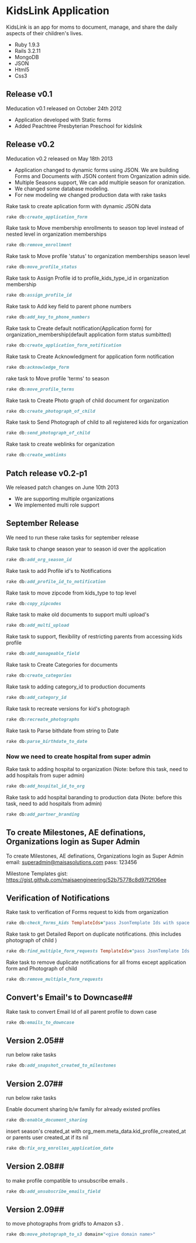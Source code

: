 # KidsLink Application #

KidsLink is an app for moms to document, manage, and share the daily aspects of their children's lives.

* Ruby 1.9.3
* Rails 3.2.11
* MongoDB
* JSON
* Html5
* Css3

##  Release v0.1 ##
Meducation v0.1 released on October 24th 2012

* Application developed with Static forms
* Added Peachtree Presbyterian Preschool for kidslink

##  Release v0.2 ##
Meducation v0.2 released on May 18th 2013

* Application changed to dynamic forms using JSON. We are building Forms and Documents with JSON content from Organization admin side.
* Multiple Seasons support, We can add multiple season for oranization.
* We changed some database modeling. 
* For new modeling we changed production data with rake tasks

Rake task to create aplication form with dynamic JSON data
```ruby
rake db:create_application_form
```
Rake task to Move membership enrollments to season top level instead of nested level in organization memberships
```ruby
rake db:remove_enrollment
```
Rake task to Move profile 'status' to organization memberships season level
```ruby
rake db:move_profile_status
```
Rake task to Assign Profile id to profile_kids_type_id in organization membership
```ruby
rake db:assign_profile_id
```
Rake task to Add key field to parent phone numbers
```ruby
rake db:add_key_to_phone_numbers
```
Rake task to Create default notification(Application form) for organization_membership(default application form status sumbitted)
```ruby
rake db:create_application_form_notification
```
Rake task to Create Acknowledgment for application form notification
```ruby
rake db:acknowledge_form
```
rake task to Move profile 'terms' to season
```ruby
rake db:move_profile_terms
```
Rake task to Create Photo graph of child document for organization
```ruby
rake db:create_photograph_of_child
```
Rake task to Send Photograph of child to all registered kids for organization
```ruby
rake db:send_photograph_of_child
```
Rake task to create weblinks for organization
```ruby
rake db:create_weblinks
```
## Patch release v0.2-p1  ##
We released patch changes on June 10th 2013

* We are supporting multiple organizations
* We implemented multi role support

## September Release ##

We need to run these rake tasks for september release

Rake task to change season year to season id over the application
```ruby
rake db:add_org_season_id
```
Rake task to add Profile id's to Notifications
```ruby
rake db:add_profile_id_to_notification
```
Rake task to move zipcode from kids_type to top level
```ruby
rake db:copy_zipcodes
```
Rake task to make old documents to support multi upload's
```ruby
rake db:add_multi_upload
```
Rake task to support, flexibility of restricting parents from accessing kids profile
```ruby
rake db:add_manageable_field
```
Rake task to Create Categories for documents
```ruby
rake db:create_categories
```

Rake task to adding category_id to production documents
```ruby
rake db:add_category_id
```

Rake task to recreate versions for kid's photograph
```ruby
rake db:recreate_photographs
```

Rake task to Parse bithdate from string to Date

```ruby
rake db:parse_birthdate_to_date
```

### Now we need to create hospital from super admin


Rake task to adding hospital to organization  (Note:  before this task,  need to add hospitals from super admin)

```ruby
rake db:add_hospital_id_to_org
```

Rake task to add hospital baranding to production data (Note:  before this task,  need to add hospitals from admin)

```ruby
rake db:add_partner_branding
```


##  To create Milestones, AE definations, Organizations login as Super Admin ##

To create Milestones, AE definations, Organizations login as Super Admin
email:  superadmin@maisasolutions.com
pass: 123456

Milestone Templates gist:  https://gist.github.com/maisaengineering/52b75778c8d97f2f06ee

##  Verification of Notifications ##
 
Rake task to verification of Forms request to kids from organization 

```ruby
rake db:check_forms_kids TemplateIds="pass JsonTemplate Ids with space seprator"
```

Rake task to get Detailed Report on duplicate notifications. (this includes photograph of child ) 
```ruby
rake db:find_multiple_form_requests TemplateIds="pass JsonTemplate Ids with space seprator"
```

Rake task to remove duplicate notifications for all froms except application form and Photograph of child

```ruby
rake db:remove_multiple_form_requests
```

##  Convert's Email's to Downcase##

Rake task to convert Email Id of all parent profile to down case

```ruby
rake db:emails_to_downcase
```

##  Version 2.05##

run below rake tasks

```ruby
rake db:add_snapshot_created_to_milestones
```


##  Version 2.07##

run below rake tasks

Enable document sharing b/w family for already existed profiles
```ruby
rake db:enable_document_sharing
```


insert season's created_at with org_mem.meta_data.kid_profile_created_at or parents user created_at if its nil
```ruby
rake db:fix_org_enrolles_application_date
```


##  Version 2.08##

to  make profile compatible to unsubscribe emails .
```ruby
rake db:add_unsubscribe_emails_field
```

##  Version 2.09##

to  move photographs from gridfs to Amazon s3 .
```ruby
rake db:move_photograph_to_s3 domain="<give domain name>"
```

